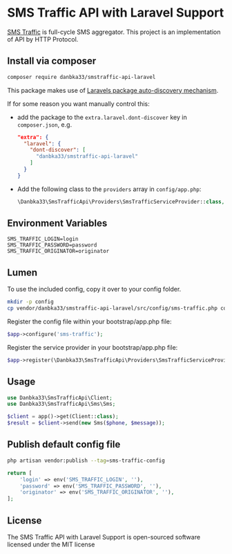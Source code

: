 # SMS Traffic API with Laravel Support

[SMS Traffic](http://www.smstraffic.ru/) is full-cycle SMS aggregator. This project is an implementation of API by HTTP
Protocol.

##  Install via composer

```bash
composer require danbka33/smstraffic-api-laravel
```

This package makes use of [Laravels package auto-discovery mechanism](https://medium.com/@taylorotwell/package-auto-discovery-in-laravel-5-5-ea9e3ab20518).

If for some reason you want manually control this:
- add the package to the `extra.laravel.dont-discover` key in `composer.json`, e.g.
  ```json
  "extra": {
    "laravel": {
      "dont-discover": [
        "danbka33/smstraffic-api-laravel"
      ]
    }
  }
  ```
- Add the following class to the `providers` array in `config/app.php`:
  ```php
  \Danbka33\SmsTrafficApi\Providers\SmsTrafficServiceProvider::class,
  ```

## Environment Variables

```dotenv
SMS_TRAFFIC_LOGIN=login
SMS_TRAFFIC_PASSWORD=password
SMS_TRAFFIC_ORIGINATOR=originator
```

## Lumen

To use the included config, copy it over to your config folder.

```bash
mkdir -p config
cp vendor/danbka33/smstraffic-api-laravel/src/config/sms-traffic.php config/
```

Register the config file within your bootstrap/app.php file:
```php
$app->configure('sms-traffic');
```

Register the service provider in your bootstrap/app.php file:
```php
$app->register(\Danbka33\SmsTrafficApi\Providers\SmsTrafficServiceProvider::class);
```

## Usage

```php
use Danbka33\SmsTrafficApi\Client;
use Danbka33\SmsTrafficApi\Sms\Sms;

$client = app()->get(Client::class);
$result = $client->send(new Sms($phone, $message));
```

## Publish default config file

```bash
php artisan vendor:publish --tag=sms-traffic-config
```

```php
return [
    'login' => env('SMS_TRAFFIC_LOGIN', ''),
    'password' => env('SMS_TRAFFIC_PASSWORD', ''),
    'originator' => env('SMS_TRAFFIC_ORIGINATOR', ''),
];
```

## License

The SMS Traffic API with Laravel Support is open-sourced software licensed under the MIT license
